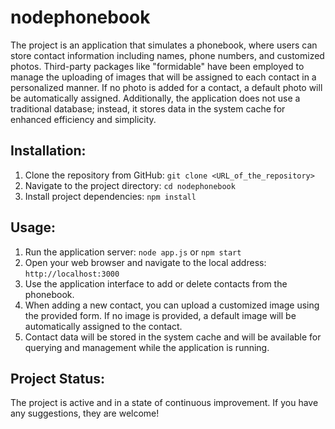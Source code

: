 # nodephonebook

The project is an application that simulates a phonebook, where users can store contact information including names, phone numbers, and customized photos. Third-party packages like "formidable" have been employed to manage the uploading of images that will be assigned to each contact in a personalized manner. If no photo is added for a contact, a default photo will be automatically assigned. Additionally, the application does not use a traditional database; instead, it stores data in the system cache for enhanced efficiency and simplicity.

## Installation:

1. Clone the repository from GitHub: `git clone <URL_of_the_repository>`
2. Navigate to the project directory: `cd nodephonebook`
3. Install project dependencies: `npm install`

## Usage:

1. Run the application server: `node app.js` or `npm start`
2. Open your web browser and navigate to the local address: `http://localhost:3000`
3. Use the application interface to add or delete contacts from the phonebook.
4. When adding a new contact, you can upload a customized image using the provided form. If no image is provided, a default image will be automatically assigned to the contact.
5. Contact data will be stored in the system cache and will be available for querying and management while the application is running.

## Project Status:
The project is active and in a state of continuous improvement. If you have any suggestions, they are welcome!
